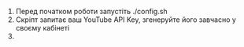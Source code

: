 1. Перед початком роботи запустіть ./config.sh
2. Скріпт запитає ваш YouTube API Key, згенеруйте його завчасно у своєму кабінеті
3. 